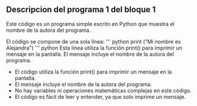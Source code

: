 ## Descripcion del programa 1 del bloque 1 
Este código es un programa simple escrito en Python que muestra el nombre de la autora del programa.



El código se compone de una sola línea:
''' python
 print ("Mi nombre es Alejandra")
''' python
Esta línea utiliza la función print() para imprimir un mensaje en la pantalla. 
El mensaje incluye el nombre de la autora del programa.



- El código utiliza la función print() para imprimir un mensaje en la pantalla.
- El mensaje incluye el nombre de la autora del programa.
- No hay variables ni operaciones matemáticas complejas en este código.
- El código es fácil de leer y entender, ya que solo imprime un mensaje.

